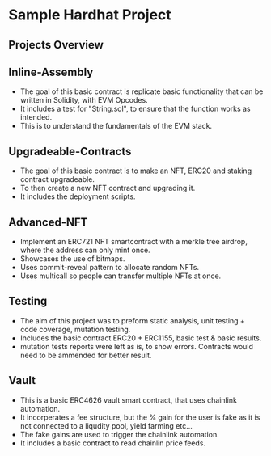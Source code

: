# Sample Hardhat Project

## Projects Overview

## Inline-Assembly
- The goal of this basic contract is replicate basic functionality that can be written in Solidity, with EVM Opcodes.
- It includes a test for "String.sol", to ensure that the function works as intended.
- This is to understand the fundamentals of the EVM stack.

## Upgradeable-Contracts
- The goal of this basic contract is to make an NFT, ERC20 and staking contract upgradeable.
- To then create a new NFT contract and upgrading it.
- It includes the deployment scripts.

## Advanced-NFT
- Implement an ERC721 NFT smartcontract with a merkle tree airdrop, where the address can only mint once.
- Showcases the use of bitmaps.
- Uses commit-reveal pattern to allocate random NFTs.
- Uses multicall so people can transfer multiple NFTs at once.

## Testing
- The aim of this project was to preform static analysis, unit testing + code coverage, mutation testing.
- Includes the basic contract ERC20 + ERC1155, basic test & basic results.
- mutation tests reports were left as is, to show errors. Contracts would need to be ammended for better result. 

## Vault
- This is a basic ERC4626 vault smart contract, that uses chainlink automation.
- It incorperates a fee structure, but the % gain for the user is fake as it is not
connected to a liqudity pool, yield farming etc...
- The fake gains are used to trigger the chainlink automation.
- It includes a basic contract to read chainlin price feeds.